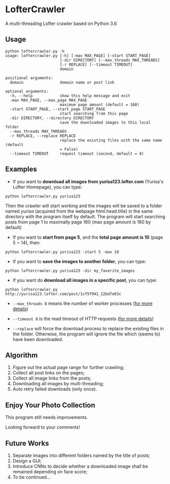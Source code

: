 # LofterCrawler
A multi-threading Lofter crawler based on Python 3.6

## Usage
```
python loftercrawler.py -h
usage: loftercrawler.py [-h] [-max MAX_PAGE] [-start START_PAGE]
                        [-dir DIRECTORY] [--max_threads MAX_THREADS]
                        [-r REPLACE] [--timeout TIMEOUT]
                        domain

positional arguments:
  domain                domain name or post link

optional arguments:
  -h, --help            show this help message and exit
  -max MAX_PAGE, --max_page MAX_PAGE
                        maximum page amount (default = 160)
  -start START_PAGE, --start_page START_PAGE
                        start searching from this page
  -dir DIRECTORY, --directory DIRECTORY
                        save the downloaded images to this local folder
  --max_threads MAX_THREADS
  -r REPLACE, --replace REPLACE
                        replace the existing files with the same name (default
                        = False)
  --timeout TIMEOUT     request timeout (second, default = 8)
```
  
## Examples

- If you want to **download all images from yurisa123.lofter.com** (Yurisa's Lofter Homepage), you can type:
```shell
python loftercrawler.py yurisa123
```
Then the crawler will start working and the images will be saved to a folder named *yurisa* (acquired from the webpage html.head.title) in the same directory with the program itself by default. The program will start searching posts from page 1 to maximally page 160 (max page amount is 160 by default)

- If you want to **start from page 5**, and the **total page amount is 10** (page 5 ~ 14), then:
```shell
python loftercrawler.py yurisa123 -start 5 -max 10
```

- If you want to **save the images to another folder**, you can type:
```shell
python loftercrawler.py yurisa123 -dir my_favorite_images
```

- If you want do **download all images in a specific post**, you can type:
```shell
python loftercrawler.py http://yurisa123.lofter.com/post/1cf5f941_12bd7e63c
```

- `--max_threads 8` means the number of worker processes ([for more details](https://docs.python.org/3.6/library/multiprocessing.html#using-a-pool-of-workers))

- `--timeout 8` is the read timeout of HTTP requests ([for more details](http://docs.python-requests.org/en/master/user/advanced/#timeouts))

- `--replace` will force the download process to replace the existing files in the folder. Otherwise, the program will ignore the file which (seems to) have been downloaded.

## Algorithm

1. Figure out the actual page range for further crawling;
2. Collect all post links on the pages;
3. Collect all image links from the posts;
4. Downloading all images by multi-threading;
5. Auto retry failed downloads (only once).

## Enjoy Your Photo Collection

This program still needs improvements.

Looking forward to your comments!

## Future Works

1. Separate images into different folders named by the title of posts;
2. Design a GUI;
3. Introduce CNNs to decide whether a downloaded image shall be remained depending on face score;
4. To be continued...